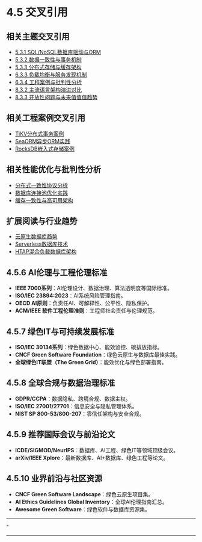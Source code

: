 ﻿# 4.5 交叉引用

## 相关主题交叉引用

- [5.3.1 SQL/NoSQL数据库驱动与ORM](../5.3.1_SQL_NoSQL数据库驱动与ORM.md)
- [5.3.2 数据一致性与事务机制](../5.3.2_数据一致性与事务机制.md)
- [5.3.3 分布式存储与缓存架构](../5.3.3_分布式存储与缓存架构.md)
- [6.3.3 负载均衡与服务发现机制](../../06_network_communication/6.3.3_负载均衡与服务发现机制.md)
- [6.3.4 工程案例与批判性分析](../../06_network_communication/6.3.4_工程案例与批判性分析.md)
- [8.3.2 主流语言架构演进对比](../../08_architecture_evolution/8.3.2_主流语言架构演进对比/4.3_工程案例与对比.md)
- [8.3.3 开放性问题与未来值值值趋势](../../08_architecture_evolution/8.3.3_开放性问题与未来值值值趋势/4.3_工程案例与对比.md)

## 相关工程案例交叉引用

- [TiKV分布式事务案例](https://tikv.org/)
- [SeaORM异步ORM实践](https://www.sea-ql.org/SeaORM/)
- [RocksDB嵌入式存储案例](https://github.com/rust-rocksdb/rust-rocksdb)

## 相关性能优化与批判性分析

- [分布式一致性协议分析](https://raft.github.io/)
- [数据库连接池优化实践](https://github.com/launchbadge/sqlx)
- [缓存一致性与高可用架构](https://redis.io/topics/cluster-tutorial)

## 扩展阅读与行业趋势

- [云原生数据库趋势](https://www.cockroachlabs.com/)
- [Serverless数据库技术](https://fauna.com/)
- [HTAP混合负载数据库架构](https://en.pingcap.com/blog/htap-database-architecture/)

## 4.5.6 AI伦理与工程伦理标准

- **IEEE 7000系列**：AI伦理设计、数据治理、算法透明度等国际标准。
- **ISO/IEC 23894:2023**：AI系统风险管理指南。
- **OECD AI原则**：负责任AI、可解释性、公平性、隐私保护。
- **ACM/IEEE 软件工程伦理准则**：工程师社会责任与伦理规范。

## 4.5.7 绿色IT与可持续发展标准

- **ISO/IEC 30134系列**：绿色数据中心、能效监控、碳排放指标。
- **CNCF Green Software Foundation**：绿色云原生与数据库最佳实践。
- **全球绿色IT联盟（The Green Grid）**：能效优化与绿色部署指南。

## 4.5.8 全球合规与数据治理标准

- **GDPR/CCPA**：数据隐私、跨境合规、数据主权。
- **ISO/IEC 27001/27701**：信息安全与隐私管理体系。
- **NIST SP 800-53/800-207**：零信任架构与安全合规。

## 4.5.9 推荐国际会议与前沿论文

- **ICDE/SIGMOD/NeurIPS**：数据库、AI工程、绿色IT等领域顶级会议。
- **arXiv/IEEE Xplore**：最新数据库、AI+数据库、绿色工程等论文。

## 4.5.10 业界前沿与社区资源

- **CNCF Green Software Landscape**：绿色云原生项目集。
- **AI Ethics Guidelines Global Inventory**：全球AI伦理指南汇总。
- **Awesome Green Software**：绿色软件与数据库资源集。

---

"

---

